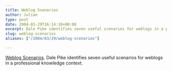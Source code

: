 ```yaml
---
title: Weblog Scenarios
author: Julian
type: post
date: 2004-03-29T16:14:10+00:00
excerpt: Dale Pike identifies seven useful scenarios for weblogs in a professional knowledge context
slug: weblog-scenarios 
aliases: ["/2004/03/29/weblog-scenarios"]

---
```

[Weblog Scenarios][1]. Dale Pike identifies seven useful scenarios for weblogs in a professional knowledge context.

 [1]: https://itc.uncc.edu/dale/su8/archives/002975.html